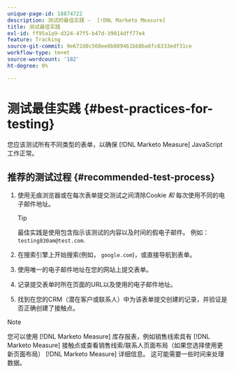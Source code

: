 ```yaml
---
unique-page-id: 18874722
description: 测试的最佳实践 —  [!DNL Marketo Measure]
title: 测试最佳实践
exl-id: ff95a1a9-d324-47f5-b47d-39014dff77e4
feature: Tracking
source-git-commit: 9e672d0c568ee0b889461bb8ba6fc6333edf31ce
workflow-type: tm+mt
source-wordcount: '182'
ht-degree: 0%

---
```


# 测试最佳实践 {#best-practices-for-testing}

您应该测试所有不同类型的表单，以确保 [!DNL Marketo Measure] JavaScript工作正常。

## 推荐的测试过程 {#recommended-test-process}

1. 使用无痕浏览器或在每次表单提交测试之间清除Cookie _和_ 每次使用不同的电子邮件地址。

   >[!TIP]
   >
   >最佳实践是使用包含指示该测试的内容以及时间的假电子邮件。 例如： `testing830am@test.com`.

1. 在搜索引擎上开始搜索(例如， `google.com`)，或直接导航到表单。

1. 使用唯一的电子邮件地址在您的网站上提交表单。

1. 记录提交表单时所在页面的URL以及使用的电子邮件地址。

1. 找到在您的CRM（潜在客户或联系人）中为该表单提交创建的记录，并验证是否正确创建了接触点。

>[!NOTE]
>
>您可以使用 [!DNL Marketo Measure] 库存报表，例如销售线索具有 [!DNL Marketo Measure] 接触点或查看销售线索/联系人页面布局（如果您选择使用更新页面布局） [!DNL Marketo Measure] 详细信息。 这可能需要一些时间来处理数据。
